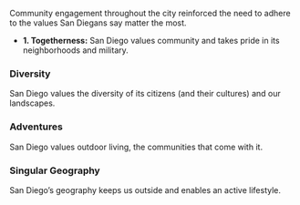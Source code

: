 Community engagement throughout the city reinforced the need to adhere to the values San Diegans say matter the most.

 - **1. Togetherness:** San Diego values community and takes pride in its neighborhoods and military.

### Diversity
San Diego values the diversity of its citizens (and their cultures) and our landscapes.

### Adventures
San Diego values outdoor living, the communities that come with it.

### Singular Geography
San Diego’s geography keeps us outside and enables an active lifestyle.
